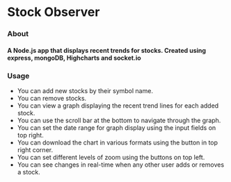 # Stock Observer

### About
#### A Node.js app that displays recent trends for stocks. Created using express, mongoDB, Highcharts and socket.io

### Usage

* You can add new stocks by their symbol name.
* You can remove stocks.
* You can view a graph displaying the recent trend lines for each added stock.
* You can use the scroll bar at the bottom to navigate through the graph.
* You can set the date range for graph display using the input fields on top right.
* You can download the chart in various formats using the button in top right corner.
* You can set different levels of zoom using the buttons on top left.
* You can see changes in real-time when any other user adds or removes a stock.